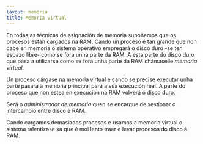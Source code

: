 ```yaml
---
layout: memoria
title: Memoria virtual
---
```


En todas as técnicas de asignación de memoria supoñemos que os procesos están cargados na RAM. Cando un proceso é tan grande que non cabe en memoria o sistema operativo empregará o disco duro -se ten espazo libre- como se fora unha parte da RAM. A esta parte do disco duro que pasa a utilizarse como se fora unha parte da RAM chámaselle _memoria virtual_.

Un proceso cárgase na memoria virtual e cando se precise executar unha parte pasará á memoria principal para a súa execución real. A parte do proceso que non estea en execución na RAM volverá ó disco duro.

Será o _administrador de memoria_ quen se encargue de xestionar o intercambio entre disco e RAM.

Cando cargamos demasiados procesos e usamos a memoria virtual o sistema ralentízase xa que é moi lento traer e levar procesos do disco á RAM.
